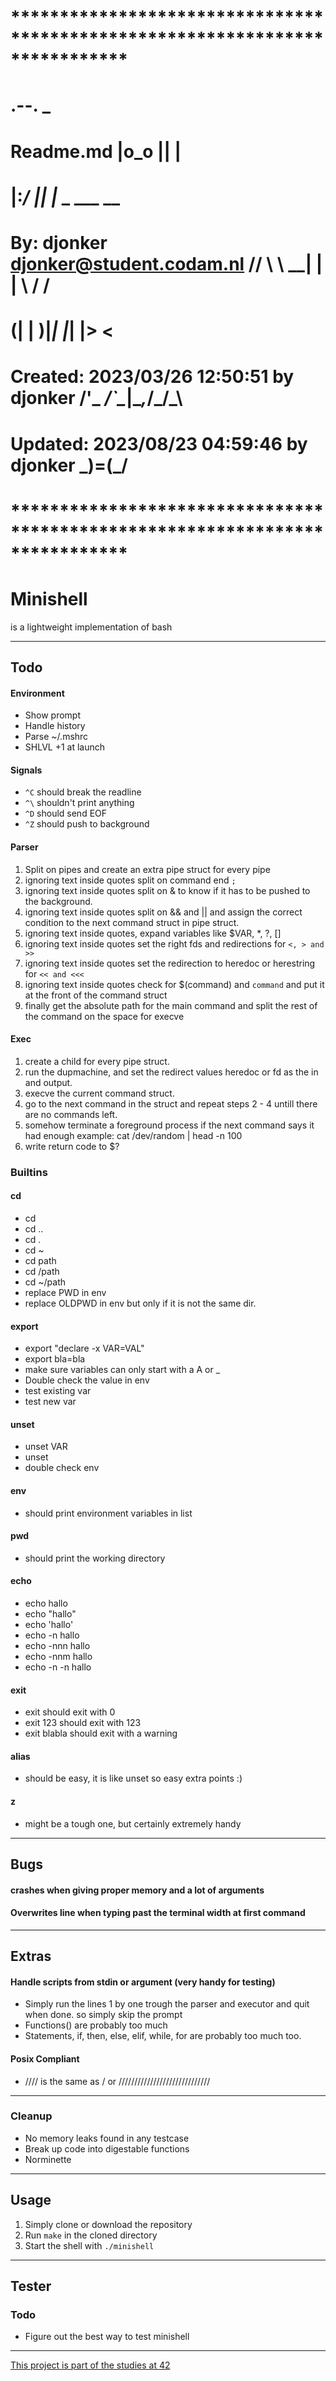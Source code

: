 # **************************************************************************** #
#                                                                              #
#                                                     .--.  _                  #
#    Readme.md                                       |o_o || |                 #
#                                                    |:_/ || |_ _   ___  __    #
#    By: djonker <djonker@student.codam.nl>         //   \ \ __| | | \ \/ /    #
#                                                  (|     | )|_| |_| |>  <     #
#    Created: 2023/03/26 12:50:51 by djonker      /'\_   _/`\__|\__,_/_/\_\    #
#    Updated: 2023/08/23 04:59:46 by djonker      \___)=(___/                  #
#                                                                              #
# **************************************************************************** #

# Minishell
is a lightweight implementation of bash

---
## Todo
#### Environment
- Show prompt
- Handle history
- Parse ~/.mshrc
- SHLVL +1 at launch

#### Signals
- ```^C``` should break the readline
- ```^\``` shouldn't print anything
- ```^D``` should send EOF
- ```^Z``` should push to background

#### Parser
1. Split on pipes and create an extra pipe struct for every pipe
2. ignoring text inside quotes split on command end ```;```
3. ignoring text inside quotes split on & to know if it has to be pushed to the background.
4. ignoring text inside quotes split on && and || and assign the correct condition to the next command struct in pipe struct.
5. ignoring text inside quotes, expand variables like $VAR, *, ?, []
6. ignoring text inside quotes set the right fds and redirections for ```<, > and >>```
7. ignoring text inside quotes set the redirection to heredoc or herestring for ```<< and <<<```
8. ignoring text inside quotes check for $(command) and `command` and put it at the front of the command struct
9. finally get the absolute path for the main command and split the rest of the command on the space for execve

#### Exec
1. create a child for every pipe struct.
2. run the dupmachine, and set the redirect values heredoc or fd as the in and output.
3. execve the current command struct.
4. go to the next command in the struct and repeat steps 2 - 4 untill there are no commands left.
5. somehow terminate a foreground process if the next command says it had enough example: cat /dev/random | head -n 100
6. write return code to $?

### Builtins
#### cd
- cd
- cd ..
- cd .
- cd ~
- cd path
- cd /path
- cd ~/path
- replace PWD in env
- replace OLDPWD in env but only if it is not the same dir.
#### export
- export "declare -x VAR=VAL"
- export bla=bla
- make sure variables can only start with a A or _
- Double check the value in env
- test existing var
- test new var
#### unset
- unset VAR
- unset
- double check env
#### env
- should print environment variables in list
#### pwd
- should print the working directory
#### echo
- echo hallo
- echo "hallo"
- echo 'hallo'
- echo -n hallo
- echo -nnn hallo
- echo -nnm hallo
- echo -n -n hallo
#### exit
- exit should exit with 0
- exit 123 should exit with 123
- exit blabla should exit with a warning
#### alias
- should be easy, it is like unset so easy extra points :)
#### z
- might be a tough one, but certainly extremely handy

---
## Bugs
#### crashes when giving proper memory and a lot of arguments
#### Overwrites line when typing past the terminal width at first command

---
## Extras
#### Handle scripts from stdin or argument (very handy for testing)
- Simply run the lines 1 by one trough the parser and executor and quit when done. so simply skip the prompt
- Functions() are probably too much
- Statements, if, then, else, elif, while, for are probably too much too.
#### Posix Compliant
- //// is the same as / or /////////////////////////////

---
### Cleanup
- No memory leaks found in any testcase
- Break up code into digestable functions
- Norminette

---
## Usage
1. Simply clone or download the repository
2. Run `make` in the cloned directory
3. Start the shell with `./minishell`

---
## Tester
### Todo
- Figure out the best way to test minishell

---
[This project is part of the studies at 42](https://42.fr/en/homepage/)
